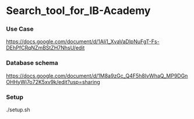 # Search_tool_for_IB-Academy

### Use Case <br /> 
https://docs.google.com/document/d/1Ali1_XvaVaDlpNuFgT-Fs-DEhPfCRqNZmBStZH7NhsU/edit <br />
### Database schema  <br /> 
https://docs.google.com/document/d/1M8a9zGc_Q4F5h8IvWhaQ_MP9DGnOHHyWj7o72K5xv9k/edit?usp=sharing <br />

### Setup <br />
./setup.sh
